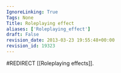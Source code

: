 ```yaml
---
IgnoreLinking: True
Tags: None
Title: Roleplaying effect
aliases: ['Roleplaying_effect']
draft: False
revision_date: 2013-03-23 19:55:48+00:00
revision_id: 19323
---
```


#REDIRECT [[Roleplaying effects]].
